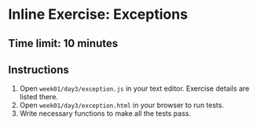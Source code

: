 # Inline Exercise: Exceptions

## Time limit: 10 minutes

## Instructions

1. Open `week01/day3/exception.js` in your text editor. Exercise details are listed there.
1. Open `week01/day3/exception.html` in your browser to run tests.
1. Write necessary functions to make all the tests pass.

